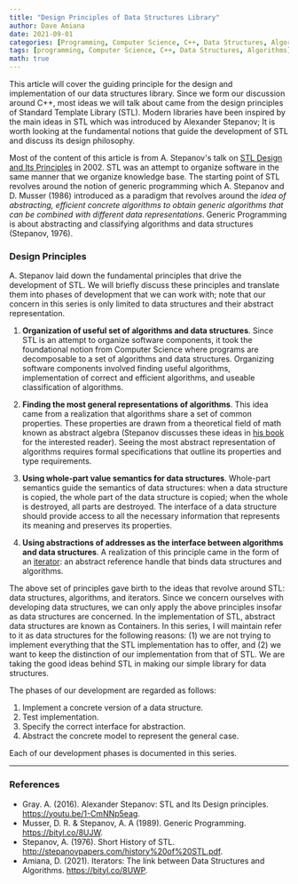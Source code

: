 ```yaml
---
title: "Design Principles of Data Structures Library"
author: Dave Amiana
date: 2021-09-01
categories: [Programming, Computer Science, C++, Data Structures, Algorithms]
tags: [programming, Computer Science, C++, Data Structures, Algorithms]
math: true
---
```


This article will cover the guiding principle for the design and implementation of our data structures library. Since we form our discussion around C++, most ideas we will talk about came from the design principles of Standard Template Library (STL). Modern libraries have been inspired by the main ideas in STL which was introduced by Alexander Stepanov; It is worth looking at the fundamental notions that guide the development of STL and discuss its design philosophy. 

Most of the content of this article is from A. Stepanov's talk on [STL Design and Its Principles](https://www.youtube.com/watch?v=1-CmNNp5eag&t=3398s) in 2002. STL was an attempt to organize software in the same manner that we organize knowledge base. The starting point of STL revolves around the notion of generic programming which A. Stepanov and D. Musser (1986) introduced as a paradigm that revolves around the *idea of abstracting, efficient concrete algorithms to obtain generic algorithms that can be combined with different data representations*. Generic Programming is about abstracting and classifying algorithms and data structures (Stepanov, 1976).


### Design Principles

A. Stepanov laid down the fundamental principles that drive the development of STL. We will briefly discuss these principles and translate them into phases of development that we can work with; note that our concern in this series is only limited to data structures and their abstract representation.

1. **Organization of useful set of algorithms and data structures**. Since STL is an attempt to organize software components, it took the foundational notion from Computer Science where programs are decomposable to a set of algorithms and data structures. Organizing software components involved finding useful algorithms, implementation of correct and efficient algorithms, and useable classification of algorithms.

2. **Finding the most general representations of algorithms**. This idea came from a realization that algorithms share a set of common properties. These properties are drawn from a theoretical field of math known as abstract algebra (Stepanov discusses these ideas in  [his book](https://bityl.co/8UKt)  for the interested reader). Seeing the most abstract representation of algorithms requires formal specifications that outline its properties and type requirements. 

3. **Using whole-part value semantics for data structures**. Whole-part semantics guide the semantics of data structures: when a data structure is copied, the whole part of the data structure is copied; when the whole is destroyed, all parts are destroyed. The interface of a data structure should provide access to all the necessary information that represents its meaning and preserves its properties.

4. **Using abstractions of addresses as the interface between algorithms and data structures**.  A realization of this principle came in the form of an [iterator](https://dcode.hashnode.dev/iterators-the-link-between-data-structures-and-algorithms): an abstract reference handle that binds data structures and algorithms. 

The above set of principles gave birth to the ideas that revolve around STL: data structures, algorithms, and iterators. Since we concern ourselves with developing data structures, we can only apply the above principles insofar as data structures are concerned. In the implementation of STL, abstract data structures are known as Containers. In this series, I will maintain refer to it as data structures for the following reasons: (1) we are not trying to implement everything that the STL implementation has to offer, and (2) we want to keep the distinction of our implementation from that of STL. We are taking the good ideas behind STL in making our simple library for data structures. 

The phases of our development are regarded as follows:
1. Implement a concrete version of a data structure. 
2. Test implementation.
3. Specify the correct interface for abstraction.
4. Abstract the concrete model to represent the general case.

Each of our development phases is documented in this series.


---
### References

- Gray. A. (2016). Alexander Stepanov: STL and Its Design principles. https://youtu.be/1-CmNNp5eag.
- Musser, D. R. & Stepanov, A. A (1989). Generic Programming. https://bityl.co/8UJW.
- Stepanov, A. (1976). Short History of STL. http://stepanovpapers.com/history%20of%20STL.pdf.
- Amiana, D. (2021). Iterators: The link between Data Structures and Algorithms. https://bityl.co/8UWP.
